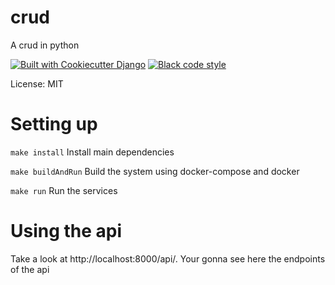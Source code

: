 # crud

A crud in python

[![Built with Cookiecutter Django](https://img.shields.io/badge/built%20with-Cookiecutter%20Django-ff69b4.svg?logo=cookiecutter)](https://github.com/cookiecutter/cookiecutter-django/)
[![Black code style](https://img.shields.io/badge/code%20style-black-000000.svg)](https://github.com/ambv/black)

License: MIT

# Setting up

`make install` Install main dependencies

`make buildAndRun` Build the system using docker-compose and docker

`make run` Run the services 


# Using the api

Take a look at http://localhost:8000/api/. Your gonna see here the endpoints of the api
